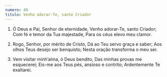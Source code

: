 ```yaml
---
numero: 49
titulo: Venho adorar-Te, santo Criador
---
```

1. Ó Deus e Pai, Senhor de eternidade,
Venho adorar-Te, santo Criador;
Com fé e temor da Tua majestade,
Para os céus elevo meu clamor.

2. Rogo, Senhor, por mérito de Cristo,
Dá ao Teu servo graça e saber;
Aos olhos Teus desejo ser benquisto;
Nesta oração transforma o meu ser.

3. Vem visitar minh’alma, ó Deus bendito,
Das minhas provas me esquecerei;
Eis-me aos Teus pés, ansioso e contrito;
Ardentemente Te exaltarei.
